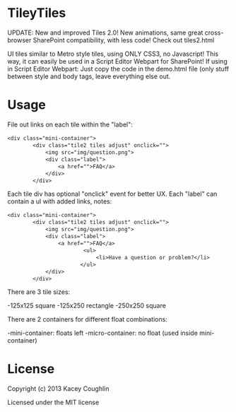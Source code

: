 TileyTiles
==========
UPDATE: New and improved Tiles 2.0! New animations, same great cross-browser SharePoint compatibility, with less code!
Check out tiles2.html 

UI tiles similar to Metro style tiles, using ONLY CSS3, no Javascript! This way, it can easily be used in a Script Editor Webpart for SharePoint!
If using in Script Editor Webpart: Just copy the code in the demo.html file (only stuff between style and body tags, leave everything else out.

Usage
======

File out links on each tile within the "label":

    <div class="mini-container">
    		<div class="tile2 tiles adjust" onclick="">
    		    <img src="img/question.png">
    		    <div class="label">
    		        <a href="">FAQ</a>
    		    </div>
    		</div>
		
Each tile div has optional "onclick" event for better UX.
Each "label" can contain a ul with added links, notes:

    <div class="mini-container">
    		<div class="tile2 tiles adjust" onclick="">
    		    <img src="img/question.png">
    		    <div class="label">
    		        <a href="">FAQ</a>
                            <ul>
                                <li>Have a question or problem?</li>
                           </ul>
    		    </div>
    		</div>
    		
There are 3 tile sizes:

-125x125 square
-125x250 rectangle
-250x250 square

There are 2 containers for different float combinations:

-mini-container: floats left
-micro-container: no float (used inside mini-container)

License
=======
Copyright (c) 2013 Kacey Coughlin

Licensed under the MIT license
